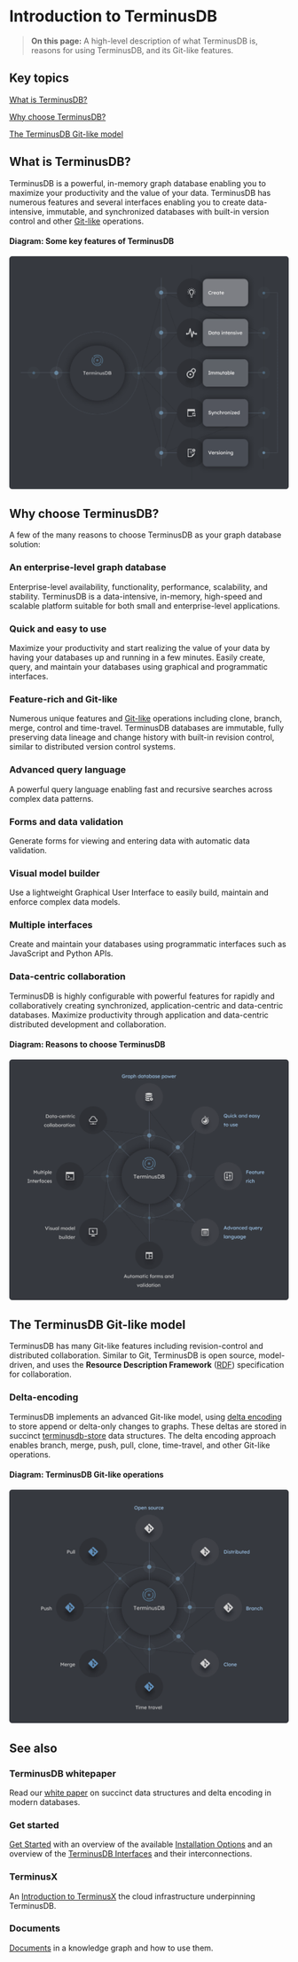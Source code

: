 # Introduction to TerminusDB

> **On this page:** A high-level description of what TerminusDB is, reasons for using TerminusDB, and its Git-like features.

## Key topics

[What is TerminusDB?](introduction.md#what-is-terminusdb)

[Why choose TerminusDB?](introduction.md#why-choose-terminusdb)

[The TerminusDB Git-like model](introduction.md#the-terminusdb-git-like-model)

## What is TerminusDB?

TerminusDB is a powerful, in-memory graph database enabling you to maximize your productivity and the value of your data. TerminusDB has numerous features and several interfaces enabling you to create data-intensive, immutable, and synchronized databases with built-in version control and other [Git-like](introduction.md#the-terminusdb-git-like-model) operations.

#### Diagram: Some key features of TerminusDB

![](../../../img/diagrams/terminusdb-what-is-it.png)

## Why choose TerminusDB?

A few of the many reasons to choose TerminusDB as your graph database solution:

### An enterprise-level graph database

Enterprise-level availability, functionality, performance, scalability, and stability. TerminusDB is a data-intensive, in-memory, high-speed and scalable platform suitable for both small and enterprise-level applications.

### Quick and easy to use

Maximize your productivity and start realizing the value of your data by having your databases up and running in a few minutes. Easily create, query, and maintain your databases using graphical and programmatic interfaces.

### Feature-rich and Git-like

Numerous unique features and [Git-like](introduction.md#the-terminusDB-git-like-model) operations including clone, branch, merge, control and time-travel. TerminusDB databases are immutable, fully preserving data lineage and change history with built-in revision control, similar to distributed version control systems.

### Advanced query language

A powerful query language enabling fast and recursive searches across complex data patterns.

### Forms and data validation

Generate forms for viewing and entering data with automatic data validation.

### Visual model builder

Use a lightweight Graphical User Interface to easily build, maintain and enforce complex data models.

### Multiple interfaces

Create and maintain your databases using programmatic interfaces such as JavaScript and Python APIs.

### Data-centric collaboration

TerminusDB is highly configurable with powerful features for rapidly and collaboratively creating synchronized, application-centric and data-centric databases. Maximize productivity through application and data-centric distributed development and collaboration.

#### Diagram: Reasons to choose TerminusDB

![](../../../img/diagrams/terminusdb-why-choose.png)

## The TerminusDB Git-like model

TerminusDB has many Git-like features including revision-control and distributed collaboration. Similar to Git, TerminusDB is open source, model-driven, and uses the **Resource Description Framework** ([RDF](../../../terminusdb/overview/resources/glossary/#RDF)) specification for collaboration.

### Delta-encoding

TerminusDB implements an advanced Git-like model, using [delta encoding](../../../terminusdb/overview/resources/glossary/) to store append or delta-only changes to graphs. These deltas are stored in succinct [terminusdb-store](https://github.com/terminusdb/terminusdb-store) data structures. The delta encoding approach enables branch, merge, push, pull, clone, time-travel, and other Git-like operations.

#### Diagram: TerminusDB Git-like operations

![](../../../img/diagrams/terminusdb-git-model.png)

## See also

### TerminusDB whitepaper

Read our [white paper](https://github.com/terminusdb/terminusdb-whitepaper/blob/418005f410cb45227e8eced7204a0d1ef8857431/terminusdb.pdf) on succinct data structures and delta encoding in modern databases.

### Get started

[Get Started](../../../terminusdb/overview/overviews/get-started/) with an overview of the available [Installation Options](../../../terminusdb/overview/overviews/get-started/#installation-overview) and an overview of the [TerminusDB Interfaces](../../../terminusdb/overview/overviews/get-started/#interfaces-overview) and their interconnections.

### TerminusX

An [Introduction to TerminusX](../../../terminusdb/overview/terminusx/introduction/) the cloud infrastructure underpinning TerminusDB.

### Documents

[Documents](../../../terminusdb/overview/explanation/explanation-documents/) in a knowledge graph and how to use them.
